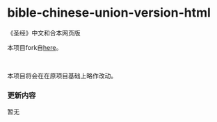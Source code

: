 # bible-chinese-union-version-html

《圣经》中文和合本网页版

本项目fork自[here](https://github.com/haitai/bible)。

<br/>

本项目将会在在原项目基础上略作改动。

### 更新内容

暂无